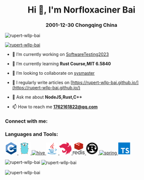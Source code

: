 <h1 align="center">Hi 👋, I'm Norfloxaciner Bai</h1>
<h3 align="center">2001-12-30 Chongqing China</h3>

<p align="left"> <img src="https://komarev.com/ghpvc/?username=rupert-wllp-bai&label=Profile%20views&color=0033ff&style=flat" alt="rupert-wllp-bai" /> </p>

<p align="left"> <a href="https://github.com/ryo-ma/github-profile-trophy"><img src="https://github-profile-trophy.vercel.app/?username=rupert-wllp-bai" alt="rupert-wllp-bai" /></a> </p>

- 🔭 I’m currently working on [SoftwareTesting2023](https://github.com/Rupert-WLLP-Bai/SoftwareTesting2023)

- 🌱 I’m currently learning **Rust Course,MIT 6.5840**

- 👯 I’m looking to collaborate on [sysmaster](https://gitee.com/openeuler/open-source-summer/issues/I6XKVU?from=project-issue)

- 📝 I regularly write articles on [https://rupert-wllp-bai.github.io/](https://rupert-wllp-bai.github.io/)

- 💬 Ask me about **NodeJS,Rust,C++**

- 📫 How to reach me **1762161822@qq.com**

<h3 align="left">Connect with me:</h3>
<p align="left">
</p>

<h3 align="left">Languages and Tools:</h3>
<p align="left"> <a href="https://www.w3schools.com/cpp/" target="_blank" rel="noreferrer"> <img src="https://raw.githubusercontent.com/devicons/devicon/master/icons/cplusplus/cplusplus-original.svg" alt="cplusplus" width="40" height="40"/> </a> <a href="https://golang.org" target="_blank" rel="noreferrer"> <img src="https://raw.githubusercontent.com/devicons/devicon/master/icons/go/go-original.svg" alt="go" width="40" height="40"/> </a> <a href="https://hive.apache.org/" target="_blank" rel="noreferrer"> <img src="https://www.vectorlogo.zone/logos/apache_hive/apache_hive-icon.svg" alt="hive" width="40" height="40"/> </a> <a href="https://www.java.com" target="_blank" rel="noreferrer"> <img src="https://raw.githubusercontent.com/devicons/devicon/master/icons/java/java-original.svg" alt="java" width="40" height="40"/> </a> <a href="https://nestjs.com/" target="_blank" rel="noreferrer"> <img src="https://raw.githubusercontent.com/devicons/devicon/master/icons/nestjs/nestjs-plain.svg" alt="nestjs" width="40" height="40"/> </a> <a href="https://redis.io" target="_blank" rel="noreferrer"> <img src="https://raw.githubusercontent.com/devicons/devicon/master/icons/redis/redis-original-wordmark.svg" alt="redis" width="40" height="40"/> </a> <a href="https://www.rust-lang.org" target="_blank" rel="noreferrer"> <img src="https://raw.githubusercontent.com/devicons/devicon/master/icons/rust/rust-plain.svg" alt="rust" width="40" height="40"/> </a> <a href="https://spring.io/" target="_blank" rel="noreferrer"> <img src="https://www.vectorlogo.zone/logos/springio/springio-icon.svg" alt="spring" width="40" height="40"/> </a> <a href="https://www.typescriptlang.org/" target="_blank" rel="noreferrer"> <img src="https://raw.githubusercontent.com/devicons/devicon/master/icons/typescript/typescript-original.svg" alt="typescript" width="40" height="40"/> </a> </p>

<p><img align="left" src="https://github-readme-stats.vercel.app/api/top-langs?username=rupert-wllp-bai&show_icons=true&locale=en" alt="rupert-wllp-bai" /></p>

<p>&nbsp;<img align="center" src="https://github-readme-stats.vercel.app/api?username=rupert-wllp-bai&show_icons=true&locale=en" alt="rupert-wllp-bai" /></p>

<p><img align="center" src="https://github-readme-streak-stats.herokuapp.com/?user=rupert-wllp-bai&theme=default" alt="rupert-wllp-bai" /></p>
